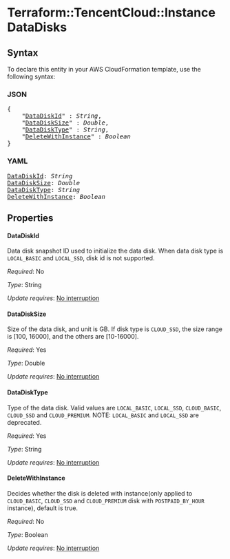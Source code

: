 # Terraform::TencentCloud::Instance DataDisks

## Syntax

To declare this entity in your AWS CloudFormation template, use the following syntax:

### JSON

<pre>
{
    "<a href="#datadiskid" title="DataDiskId">DataDiskId</a>" : <i>String</i>,
    "<a href="#datadisksize" title="DataDiskSize">DataDiskSize</a>" : <i>Double</i>,
    "<a href="#datadisktype" title="DataDiskType">DataDiskType</a>" : <i>String</i>,
    "<a href="#deletewithinstance" title="DeleteWithInstance">DeleteWithInstance</a>" : <i>Boolean</i>
}
</pre>

### YAML

<pre>
<a href="#datadiskid" title="DataDiskId">DataDiskId</a>: <i>String</i>
<a href="#datadisksize" title="DataDiskSize">DataDiskSize</a>: <i>Double</i>
<a href="#datadisktype" title="DataDiskType">DataDiskType</a>: <i>String</i>
<a href="#deletewithinstance" title="DeleteWithInstance">DeleteWithInstance</a>: <i>Boolean</i>
</pre>

## Properties

#### DataDiskId

Data disk snapshot ID used to initialize the data disk. When data disk type is `LOCAL_BASIC` and `LOCAL_SSD`, disk id is not supported.

_Required_: No

_Type_: String

_Update requires_: [No interruption](https://docs.aws.amazon.com/AWSCloudFormation/latest/UserGuide/using-cfn-updating-stacks-update-behaviors.html#update-no-interrupt)

#### DataDiskSize

Size of the data disk, and unit is GB. If disk type is `CLOUD_SSD`, the size range is [100, 16000], and the others are [10-16000].

_Required_: Yes

_Type_: Double

_Update requires_: [No interruption](https://docs.aws.amazon.com/AWSCloudFormation/latest/UserGuide/using-cfn-updating-stacks-update-behaviors.html#update-no-interrupt)

#### DataDiskType

Type of the data disk. Valid values are `LOCAL_BASIC`, `LOCAL_SSD`, `CLOUD_BASIC`, `CLOUD_SSD` and `CLOUD_PREMIUM`. NOTE: `LOCAL_BASIC` and `LOCAL_SSD` are deprecated.

_Required_: Yes

_Type_: String

_Update requires_: [No interruption](https://docs.aws.amazon.com/AWSCloudFormation/latest/UserGuide/using-cfn-updating-stacks-update-behaviors.html#update-no-interrupt)

#### DeleteWithInstance

Decides whether the disk is deleted with instance(only applied to `CLOUD_BASIC`, `CLOUD_SSD` and `CLOUD_PREMIUM` disk with `POSTPAID_BY_HOUR` instance), default is true.

_Required_: No

_Type_: Boolean

_Update requires_: [No interruption](https://docs.aws.amazon.com/AWSCloudFormation/latest/UserGuide/using-cfn-updating-stacks-update-behaviors.html#update-no-interrupt)

